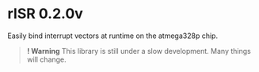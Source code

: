 # rISR 0.2.0v
 Easily bind interrupt vectors at runtime on the atmega328p chip.
> **! Warning** This library is still under a slow development. Many things will change.
